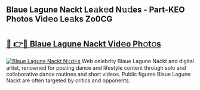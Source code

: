 ## Blaue Lagune Nackt Le𝚊k𝚎d N𝚞𝚍es - Part-KEO Photos Vid𝚎o Le𝚊ks Zo0CG

# <h2><a href="http://fb8bd5.evod.top/?m=Blaue+Lagune+Nackt">🔗 👉🔴 Blaue Lagune Nackt Vid𝚎o Ph𝚘t𝚘s</a></h2>

[![Blaue Lagune Nackt N𝚞d𝚎s](https://i.imgur.com/8V9OHl7.gif)](http://fb8bd5.evod.top/?m=Blaue+Lagune+Nackt)
Web celebrity Blaue Lagune Nackt and digital artist, renowned for posting dance and lifestyle content through solo and collaborative dance routines and short videos. Public figures Blaue Lagune Nackt are often targeted by critics and opponents. 
